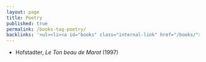 ```yaml
---
layout: page
title: Poetry
published: true
permalink: /books-tag-poetry/
backlinks: '<ul><li><a id="books" class="internal-link" href="/books/">Books</a></li></ul>'
---
```


* Hofstadter, _Le Ton beau de Marot_ (1997) 

